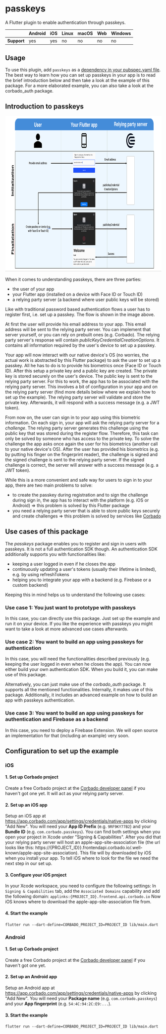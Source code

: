 # passkeys

A Flutter plugin to enable authentication through passkeys.

|             | Android | iOS | Linux | macOS | Web | Windows |
|-------------|---------|-----|-------|-------|-----|---------|
| **Support** | yes     | yes | no    | no    | no  | no      |

## Usage

To use this plugin, add `passkeys` as a [dependency in your pubspec.yaml file](https://flutter.dev/platform-plugins/).
The best way to learn how you can set up passkeys in your app is to read the brief introduction below
and then take a look at the example of this package.
For a more elaborated example, you can also take a look at the corbado_auth package.

## Introduction to passkeys

<img src="./docs/register_flow.png" height="500" alt="signup">

When it comes to understanding passkeys, there are three parties:
- the user of your app
- your Flutter app (installed on a device with Face ID or Touch ID)
- a relying party server (a backend where user public keys will be stored)

Like with traditional password based authentication flows a user has to register first, i.e. set up a passkey.
The flow is shown in the image above.

At first the user will provide his email address to your app.
This email address will be sent to the relying party server.
You can implement that server yourself, or you can rely on prebuilt ones (e.g. Corbado).
The relying party server's response will contain *publicKeyCredentialCreationOptions*.
It contains all information required by the user's device to set up a passkey.

Your app will now interact with our native device's OS (no worries, the actual work is abstracted by this Flutter package) to ask the user to set up a passkey.
All he has to do is to provide his biometrics once (Face ID or Touch ID).
After this setup a private key and a public key are created. 
The private key is stored securely on the user's device.
The public key is sent to the relying party server. 
For this to work, the app has to be associated with the relying party server. 
This involves a bit of configuration in your app and on the relying party server (find more details below where we explain how to set up the example). 
The relying party server will validate and store the private key.
Afterwards, it will respond with a success message (e.g. a JWT token). 

From now on, the user can sign in to your app using this biometric information.
On each sign in, your app will ask the relying party server for a *challenge*.
The relying party server generates this challenge using the public key that was stored during the register flow.
Therefore, this task can only be solved by someone who has access to the private key.
To solve the challenge the app asks once again the user for his biometrics (another call to your native device's OS).
After the user has provided his biometrics (e.g. by putting his finger on the fingerprint reader), the challenge is signed and the signed challenge is sent to the relying party server.
If the signed challenge is correct, the server will answer with a success message (e.g. a JWT token).

While this is a more convenient and safe way for users to sign in to your app, there are two main problems to solve:
- to create the passkey during registration and to sign the challenge during sign in, the app has to interact with the platform (e.g. iOS or Android) => this problem is solved by this Flutter package
- you need a relying party server that is able to store public keys securely and create challenges => this problem is solved by services like [Corbado](https://corbado.com)

## Use cases of this package

The _passkeys_ package enables you to register and sign in users with passkeys.
It is not a full authentication SDK though.
An authentication SDK additionally supports you with functionalities like:

- keeping a user logged in even if he closes the app
- continuously updating a user's tokens (usually their lifetime is limited), e.g. by using refreshTokens
- helping you to integrate your app with a backend (e.g. Firebase or a custom backend)

Keeping this in mind helps us to understand the following use cases:

### Use case 1: You just want to prototype with passkeys

In this case, you can directly use this package.
Just set up the example and run it on your device.
If you like the experience with passkeys you might want to take a look at more advanced use cases afterwards.

### Use case 2: You want to build an app using passkeys for authentication

In this case, you will need the functionalities described previously (e.g. keeping the user logged in even when he closes the app).
You can now either build your own authentication SDK.
When you build it, you can make use of this package.

Alternatively, you can just make use of the _corbado_auth_ package.
It supports all the mentioned functionalities.
Internally, it makes use of this package.
Additionally, it includes an advanced example on how to build an app with passkeys authentication.

### Use case 3: You want to build an app using passkeys for authentication and Firebase as a backend

In this case, you need to deploy a Firebase Extension.
We will open source an implementation for that (including an example) very soon.

## Configuration to set up the example

### iOS

#### 1. Set up Corbado project

Create a free Corbado project at the [Corbado developer panel](https://app.corbado.com/signin#register) if you haven't got one yet.
It will act as your relying party server.

#### 2. Set up an iOS app

Setup an iOS app at https://app.corbado.com/app/settings/credentials/native-apps by clicking "Add New".
You will need your **App ID Prefix** (e.g. `9RF9KY77B2`) and your **Bundle ID** (e.g. `com.corbado.passkeys`).
You can find both settings when you open your project in Xcode under "Signing & Capabilities".
After you did that your relying party server will host an apple-app-site-association file (the url looks like this: https://{PROJECT_ID}}.frontendapi.corbado.io/.well-known/apple-app-site-association).
This file will by downloaded by iOS when you install your app.
To tell iOS where to look for the file we need the next step in our set up.

#### 3. Configure your iOS project

In your Xcode workspace, you need to configure the following settings:
In `Signing & Capabilities` tab, add the `Associated Domains` capability and add the following domain: `applinks:{PROJECT_ID}.frontend.api.corbado.io`
Now iOS knows where to download the apple-app-site-association file from. 

#### 4. Start the example

`flutter run --dart-define=CORBADO_PROJECT_ID=PROJECT_ID lib/main.dart`

### Android

#### 1. Set up Corbado project

Create a free Corbado project at the [Corbado developer panel](https://app.corbado.com/signin#register) if you haven't got one yet.

#### 2. Set up an Android app

Setup an Android app at https://app.corbado.com/app/settings/credentials/native-apps by clicking "Add New".
You will need your **Package name** (e.g. `com.corbado.passkeys`) and your **App fingerprint** (e.g. `54:4C:94:2C:E9:...`).

#### 3. Start the example

`flutter run --dart-define=CORBADO_PROJECT_ID=PROJECT_ID lib/main.dart`
